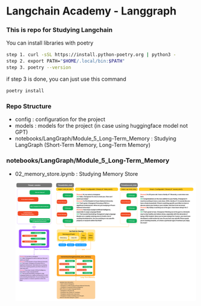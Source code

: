 
# Langchain Academy - Langgraph


### This is repo for Studying Langchain

You can install libraries with poetry

```bash
step 1. curl -sSL https://install.python-poetry.org | python3 -
step 2. export PATH="$HOME/.local/bin:$PATH"
step 3. poetry --version
```

if step 3 is done, you can just use this command

```bash
poetry install
```

### Repo Structure
- config : configuration for the project
- models : models for the project (in case using huggingface model not GPT)
- notebooks/LangGraph/Module_5_Long-Term_Memory : Studying LangGraph (Short-Term Memory, Long-Term Memory)

### notebooks/LangGraph/Module_5_Long-Term_Memory
- 02_memory_store.ipynb : Studying Memory Store

    ![short_term_long_term.png](public/short_term_long_term.png)
